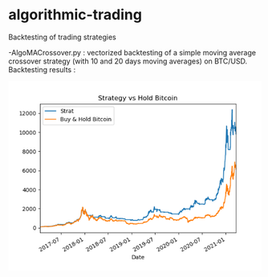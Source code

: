 # algorithmic-trading
Backtesting of trading strategies

-AlgoMACrossover.py : vectorized backtesting of a simple moving average crossover strategy (with 10 and 20 days moving averages) on BTC/USD.  
Backtesting results :

![Screenshot](Figure_1.png)
